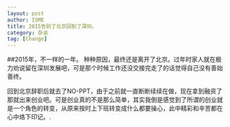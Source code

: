 ```yaml
---
layout: post
author: ISME
title: 2015告别了北京回到了深圳。
category: 杂谈
tag: [Change]
---
```


##2015年，不一样的一年。
  种种原因，最终还是离开了北京。过年时家人就在极力劝说留在深圳发展吧，可是那个时候工作还没交接完走了的话觉得自己没有善始善终。

  回到北京辞职后就去了NO-PPT，由于之前就一直断断续续在做，现在拿到融资了那就出来创业吧。可是创业真的不是那么简单，其实我倒是感觉到了所谓的创业就是一个角色的转变，从原来按时上下班转变成什么都要操心，此中精彩和辛苦都在心中烙下印记。.
